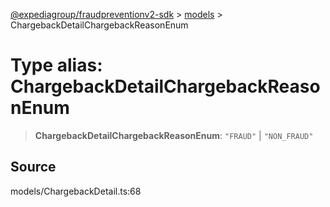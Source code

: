 [@expediagroup/fraudpreventionv2-sdk](../../index.md) > [models](../index.md) > ChargebackDetailChargebackReasonEnum

# Type alias: ChargebackDetailChargebackReasonEnum

> **ChargebackDetailChargebackReasonEnum**: `"FRAUD"` \| `"NON_FRAUD"`

## Source

models/ChargebackDetail.ts:68
